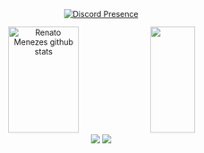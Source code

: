 <div align="center">
<br><br>

[![Discord Presence](https://lanyard-profile-readme.vercel.app/api/307661022309777409?theme=black&bg=0d1117&animated=true&hideDiscrim=false&borderRadius=30px&idleMessage=Offline)](https://discord.com/users/307661022309777409)

<div align="center">  
  <img width="50%" height="190px" src="https://github-readme-stats.vercel.app/api?username=Mene1&show_icons=true&count_private=true&hide_border=true&title_color=5bd2f4&icon_color=5bd2f4&text_color=c9d1d9&bg_color=0d1117" alt="Renato Menezes github stats" /> 
  <img width="40%" height="190px" src="https://github-readme-stats.vercel.app/api/top-langs/?username=Mene1&layout=compact&hide_border=true&title_color=5bd2f4&text_color=5bd2f4&bg_color=0d1117" />
</div>

<!--!img width=100% src="https://capsule-render.vercel.app/api?type=waving&color=5bd2f4&height=95&section=footer"/-->

<div align="center">
  <a href="https://t.me/menerenato"><img src="https://img.shields.io/badge/Telegram-2CA5E0?style=for-the-badge&logo=telegram&logoColor=white"></a>
  <a href="https://instagram.com/menerenato"><img src="https://img.shields.io/badge/Instagram-2CA5E0?style=for-the-badge&logo=instagram&logoColor=white"></a>
  <br><br>
  </div>
